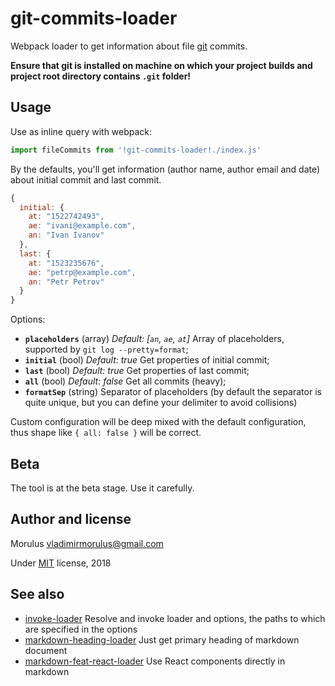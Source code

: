 git-commits-loader
==

Webpack loader to get information about file [git](https://git-scm.com/) commits.

**Ensure that git is installed on machine on which your project builds and project root directory contains `.git` folder!**

Usage
--

Use as inline query with webpack:
```js
import fileCommits from '!git-commits-loader!./index.js'
```

By the defaults, you'll get information (author name, author email and date) about initial commit and last commit.

```js
{
  initial: {
    at: "1522742493",
    ae: "ivani@example.com",
    an: "Ivan Ivanov"
  },
  last: {
    at: "1523235676",
    ae: "petrp@example.com",
    an: "Petr Petrov"
  }
}
```

Options:

- **`placeholders`** (array) _Default: [`an`, `ae`, `at`]_ Array of placeholders, supported by `git log --pretty=format`;
- **`initial`** (bool) _Default: true_ Get properties of initial commit;
- **`last`** (bool) _Default: true_ Get properties of last commit;
- **`all`** (bool) _Default: false_ Get all commits (heavy);
- **`formatSep`** (string) Separator of placeholders (by default the separator is quite unique, but you can define your delimiter to avoid collisions)

Custom configuration will be deep mixed with the default configuration, thus shape like `{ all: false }` will be correct.

Beta
--

The tool is at the beta stage. Use it carefully.

Author and license
--

Morulus <vladimirmorulus@gmail.com>

Under [MIT](./LICENSE) license, 2018

See also
--

- [invoke-loader](https://github.com/morulus/invoke-loader) Resolve and invoke loader and options, the paths to which are specified in the options
- [markdown-heading-loader](https://github.com/morulus/markdown-heading-loader) Just get primary heading of markdown document
- [markdown-feat-react-loader](https://github.com/morulus/markdown-feat-react-loader) Use React components directly in markdown
